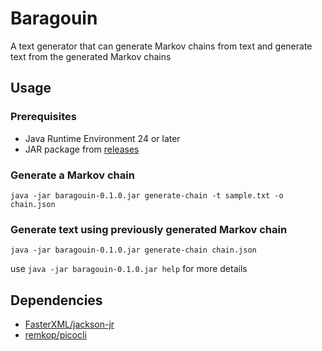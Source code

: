 # Baragouin
A text generator that can generate Markov chains from text and generate text from the generated Markov chains

## Usage

### Prerequisites
- Java Runtime Environment 24 or later
- JAR package from [releases](https://github.com/SegmentationViolator/Baragouin/releases/latest/)

### Generate a Markov chain

```
java -jar baragouin-0.1.0.jar generate-chain -t sample.txt -o chain.json
```

### Generate text using previously generated Markov chain

```
java -jar baragouin-0.1.0.jar generate-chain chain.json
```

use `java -jar baragouin-0.1.0.jar help` for more details

## Dependencies

- [FasterXML/jackson-jr](https://github.com/FasterXML/jackson-jr)
- [remkop/picocli](https://github.com/remkop/picocli)
